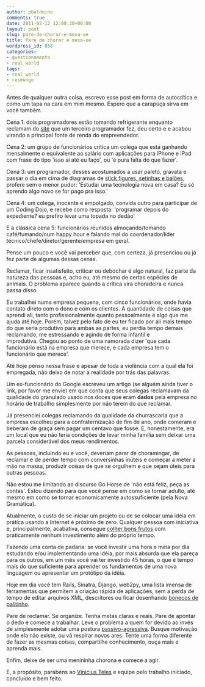```yaml
---
author: pbalduino
comments: true
date: 2011-02-12 12:00:30+00:00
layout: post
slug: pare-de-chorar-e-mexa-se
title: Pare de chorar e mexa-se
wordpress_id: 858
categories:
- questionamento
- real world
tags:
- real world
- resmungo
---
```


Antes de qualquer outra coisa, escrevo esse post em forma de autocrítica e como um tapa na cara em mim mesmo. Espero que a carapuça sirva em você também.

Cena 1: dois programadores estão tomando refrigerante enquanto reclamam do [site](http://beonthe.net/) que um terceiro programador fez, deu certo e e acabou virando a principal fonte de renda do empreendedor.

Cena 2: um grupo de funcionários critica um colega que está ganhando mensalmente o equivalente ao salário com aplicações para iPhone e iPad com frase do tipo 'isso aí até eu faço', ou 'é pura falta do que fazer'.

Cena 3: um programador, desses acostumados a usar paletó, gravata e passar o dia em cima de diagramas de [stick figures, setinhas e balões](http://en.wikipedia.org/wiki/Use_case_diagram), profere sem o menor pudor: 'Estudar uma tecnologia nova em casa? Eu só aprendo algo novo se for pago pra isso.'

Cena 4: um colega, inocente e empolgado, convida outro para participar de um Coding Dojo, e recebe como resposta: 'programar depois do expediente? eu prefiro levar uma topada no dedão'

E a clássica cena 5: funcionários reunidos almoçando/tomando café/fumando/num happy hour e falando mal do coordenador/líder técnico/chefe/diretor/gerente/empresa em geral.

Pense um pouco e você vai perceber que, com certeza, já presenciou ou já fez parte de algumas dessas cenas.

Reclamar, ficar insatisfeito, criticar ou debochar é algo natural, faz parte da natureza das pessoas e, acho eu, até mesmo de certas espécies de animais. O problema aparece quando a crítica vira choradeira e nunca passa disso.

Eu trabalhei numa empresa pequena, com cinco funcionários, onde havia contato direto com o dono e com os clientes. A quantidade de coisas que aprendi ali, tanto profissionalmente quanto pessoalmente é algo que me ajuda até hoje. Porém, talvez pelo fato de eu ter ficado por ali mais tempo do que seria produtivo para ambas as partes, eu perdia tempo demais reclamando, me estressando e agindo de forma infantil e improdutiva. Chegou ao ponto de uma namorada dizer 'que cada funcionário está na empresa que merece, e cada empresa tem o funcionário que merece'.

Até hoje penso nessa frase e apesar de toda a violência com a qual ela foi empregada, não deixo de notar a realidade por trás das palavras.

Um ex-funcionário do Google escreveu um artigo (se alguém ainda tiver o link, por favor me envie) em que conta que seus colegas reclamavam da qualidade do granulado usado nos doces que eram **dados** pela empresa no horário de trabalho simplesmente por não terem do que reclamar.

Já presenciei colegas reclamando da qualidade da churrascaria que a empresa escolheu para a confraternização de fim de ano, onde comeram e beberam de graça sem pagar um centavo que fosse. E, honestamente, era um local que eu não teria condições de levar minha família sem deixar uma parcela considerável dos meus rendimentos.

As pessoas, incluindo eu e você, deveriam parar de choramingar, de reclamar e de perder tempo com conversinhas inúteis e começar a meter a mão na massa, produzir coisas de que se orgulhem e que sejam úteis para outras pessoas.

Não estou me limitando ao discurso Go Horse de 'não está feliz, peça as contas'. Estou dizendo para que você pense em como se tornar adulto, até mesmo em como se tornar economicamente autossuficiente (pela Nova Gramática).

Atualmente, o custo de se iniciar um projeto ou de se colocar uma idéia em prática usando a Internet é próximo de zero. Qualquer pessoa com iniciativa e, principalmente, acabativa, consegue [colher bons frutos](http://williamwilkinson.com/post/3089051066) com praticamente nenhum investimento além do próprio tempo.

Fazendo uma conta de padaria: se você investir uma hora e meia por dia estudando e/ou implementando uma idéia, por mais absurda que ela pareça para os outros, em um mês você vai ter investido 45 horas, o que é tempo mais do que suficiente para aprender os fundamentos de uma nova linguagem ou apresentar um protótipo da idéia.

Hoje em dia você tem Rails, Sinatra, Django, web2py, uma lista imensa de ferramentas que permitem a criação rápida de aplicações, sem a perda de tempo de editar arquivos XML, descritores ou ficar desenhando [bonecos de palitinho](http://1up4dev.org/?attachment_id=860).

Pare de reclamar. Se organize. Tenha metas claras e reais. Pare de apontar o dedo e comece a trabalhar. Leve o problema a quem for devido ao invés de simplesmente adotar uma postura [passivo-agressiva](http://pt.wikipedia.org/wiki/Comportamento_passivo-agressivo). Busque motivação onde ela não existe, ou vá respirar novos ares. Tente uma forma diferente de fazer as mesmas coisas, compartilhe conhecimento, ouça mais e aprenda mais.

Enfim, deixe de ser uma menininha chorona e comece a agir.

E, a propósito, parabéns ao [Vinicius Teles](http://twitter.com/viniciusteles) e equipe pelo trabalho iniciado, concluído e bem feito.

